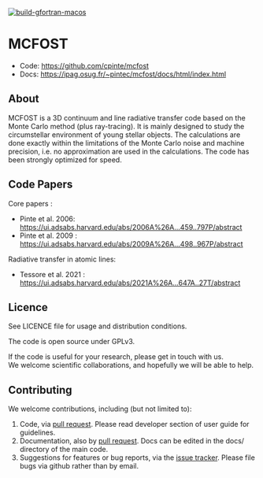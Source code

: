 [![build-gfortran-macos](https://github.com/cpinte/mcfost/actions/workflows/build-gfortran-macos.yml/badge.svg)](https://github.com/cpinte/mcfost/actions/workflows/build-gfortran-macos.yml)

MCFOST
======

- Code: <https://github.com/cpinte/mcfost>
- Docs: <https://ipag.osug.fr/~pintec/mcfost/docs/html/index.html>


About
-----

MCFOST is a 3D continuum and line radiative transfer code based on the Monte Carlo method (plus ray-tracing). It is mainly designed to study the circumstellar environment of young stellar objects. The calculations are done exactly within the limitations of the Monte Carlo noise and machine precision, i.e. no approximation are used in the calculations. The code has been strongly optimized for speed.


Code Papers
-----------
Core papers :
- Pinte et al. 2006:  https://ui.adsabs.harvard.edu/abs/2006A%26A...459..797P/abstract
- Pinte et al. 2009 : https://ui.adsabs.harvard.edu/abs/2009A%26A...498..967P/abstract

Radiative transfer in atomic lines:
- Tessore et al. 2021 : https://ui.adsabs.harvard.edu/abs/2021A%26A...647A..27T/abstract


Licence
-------

See LICENCE file for usage and distribution conditions.

The code is open source under GPLv3. 

If the code is useful for your research, please get in touch with us.  
We welcome scientific collaborations, and hopefully we will be able to help.


Contributing
------------
We welcome contributions, including (but not limited to):

1. Code, via [pull request](https://github.com/cpinte/mcfost/pulls). Please read developer section of user guide for guidelines.
2. Documentation, also by [pull request](https://github.com/cpinte/mcfost/pulls). Docs can be edited in the docs/ directory of the main code.
3. Suggestions for features or bug reports, via the [issue tracker](https://github.com/cpinte/mcfost/issues/new). Please file bugs via github rather than by email.
